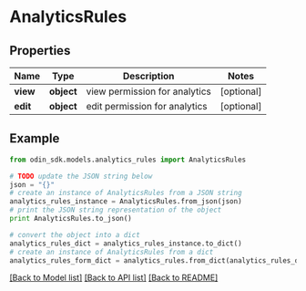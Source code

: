 # AnalyticsRules


## Properties

Name | Type | Description | Notes
------------ | ------------- | ------------- | -------------
**view** | **object** | view permission for analytics | [optional] 
**edit** | **object** | edit permission for analytics | [optional] 

## Example

```python
from odin_sdk.models.analytics_rules import AnalyticsRules

# TODO update the JSON string below
json = "{}"
# create an instance of AnalyticsRules from a JSON string
analytics_rules_instance = AnalyticsRules.from_json(json)
# print the JSON string representation of the object
print AnalyticsRules.to_json()

# convert the object into a dict
analytics_rules_dict = analytics_rules_instance.to_dict()
# create an instance of AnalyticsRules from a dict
analytics_rules_form_dict = analytics_rules.from_dict(analytics_rules_dict)
```
[[Back to Model list]](../README.md#documentation-for-models) [[Back to API list]](../README.md#documentation-for-api-endpoints) [[Back to README]](../README.md)


